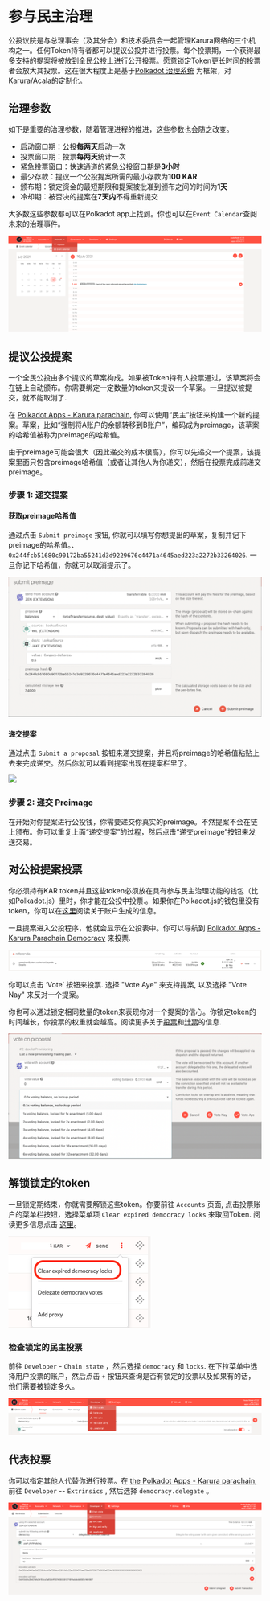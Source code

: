 # 参与民主治理

公投议院是与总理事会（及其分会）和技术委员会一起管理Karura网络的三个机构之一。任何Token持有者都可以提议公投并进行投票。每个投票期，一个获得最多支持的提案将被放到全民公投上进行公开投票。愿意锁定Token更长时间的投票者会放大其投票。这在很大程度上是基于[Polkadot 治理系统](https://wiki.polkadot.network/docs/learn-governance) 为框架，对Karura/Acala的定制化。&#x20;

## 治理参数

如下是重要的治理参数，随着管理进程的推进，这些参数也会随之改变。

* 启动窗口期：公投**每两天**启动一次
* 投票窗口期：投票**每两天**统计一次
* 紧急投票窗口：快速通道的紧急公投窗口期是**3小时**
* 最少存款：提议一个公投提案所需的最小存款为**100 KAR**
* 颁布期：锁定资金的最短期限和提案被批准到颁布之间的时间为**1天**
* 冷却期：被否决的提案在**7天内**不得重新提交

大多数这些参数都可以在Polkadot app上找到。你也可以在`Event Calendar`查阅未来的治理事件。

![](<../../.gitbook/assets/1 (51).png>)

## 提议公投提案

一个全民公投由多个提议的草案构成。如果被Token持有人投票通过，该草案将会在链上自动颁布。你需要绑定一定数量的token来提议一个草案。一旦提议被提交，就不能取消了.&#x20;

在 [Polkadot Apps - Karura parachain](https://polkadot.js.org/apps/?rpc=wss%3A%2F%2Fkarura-rpc-1.aca-api.network#/democracy), 你可以使用“民主”按钮来构建一个新的提案。草案，比如“强制将A账户的余额转移到B账户”，编码成为preimage，该草案的哈希值被称为preimage的哈希值。

由于preimage可能会很大（因此递交的成本很高），你可以先递交一个提案，该提案里面只包含preimage哈希值（或者让其他人为你递交），然后在投票完成前递交preimage。

### 步骤 1: 递交提案

#### 获取preimage哈希值

通过点击 `Submit preimage` 按钮, 你就可以填写你想提出的草案，复制并记下preimage的哈希值。、`0x244fcb51680c90172ba55241d3d9229676c4471a4645aed223a2272b33264026`. 一旦你记下哈希值，你就可以取消提示了。

![](<../../.gitbook/assets/1 (45).png>)

#### 递交提案

通过点击 `Submit a proposal` 按钮来递交提案，并且将preimage的哈希值粘贴上去来完成递交。然后你就可以看到提案出现在提案栏里了。&#x20;

![](https://lh5.googleusercontent.com/pzSjpt4wxQscdDdnjIFNE0iCRxLcPGHdJoEfXXaf8E7FIHfg66C0FSKIaoky0QMa3v0sl\_E9LoJ1x0b\_30X-2zzAZBZbijf8RhuMu\_1J2UFapoaaDl0cIE58l7k3nw30nYaK0rCu)

### 步骤 2: 递交 Preimage

在开始对你提案进行公投钱，你需要递交你真实的preimage。不然提案不会在链上颁布。你可以重复上面“递交提案”的过程，然后点击“递交preimage”按钮来发送交易。

## 对公投提案投票

你必须持有KAR token并且这些token必须放在具有参与民主治理功能的钱包（比如Polkadot.js）里时，你才能在公投中投票.。如果你在Polkadot.js的钱包里没有token，你可以在[这里](https://wiki.acala.network/karura/get-started/karura-account)阅读关于账户生成的信息。

一旦提案进入公投程序，他就会显示在公投表中。你可以导航到 [Polkadot Apps - Karura Parachain Democracy](https://polkadot.js.org/apps/?rpc=wss%3A%2F%2Fkarura-rpc-1.aca-api.network#/democracy) 来投票.

![](<../../.gitbook/assets/1 (66).png>)

你可以点击 ‘Vote’ 按钮来投票. 选择 "Vote Aye" 来支持提案, 以及选择 "Vote Nay" 来反对一个提案。

你也可以通过锁定相同数量的token来表现你对一个提案的信心。你锁定token的时间越长，你投票的权重就会越高。阅读更多关于[投票](https://wiki.polkadot.network/docs/maintain-guides-democracy/#voting-on-a-proposal)和[计票](https://wiki.polkadot.network/docs/learn-governance#tallying)的信息.

![](<../../.gitbook/assets/1 (31).png>)

## 解锁锁定的token

一旦锁定期结束，你就需要解锁这些token。你要前往 `Accounts` 页面, 点击投票账户的菜单栏按钮，选择菜单项 `Clear expired democracy locks` 来取回Token. 阅读更多信息点击 [这里](https://wiki.polkadot.network/docs/maintain-guides-democracy/#unlocking-locked-tokens)。

![](<../../.gitbook/assets/1 (36).png>)

### 检查锁定的民主投票

前往 `Developer` - `Chain state` ，然后选择 `democracy` 和 `locks`. 在下拉菜单中选择用户投票的账户，然后点击 `+` 按钮来查询是否有锁定的投票以及如果有的话，他们需要被锁定多久。

![](<../../.gitbook/assets/1 (11).png>)

## 代表投票&#x20;

你可以指定其他人代替你进行投票。在 [the Polkadot Apps - Karura parachain,](https://polkadot.js.org/apps/?rpc=wss%3A%2F%2Fkarura-rpc-1.aca-api.network#/extrinsics) 前往 `Developer`  -- `Extrinsics` , 然后选择 `democracy.delegate` 。

![](<../../.gitbook/assets/1 (46).png>)

